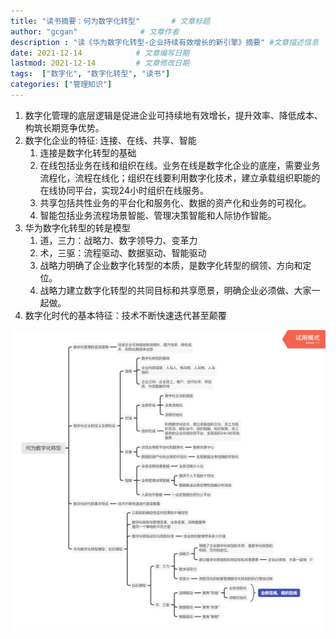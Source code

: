 ```yaml
---
title: "读书摘要：何为数字化转型"       # 文章标题
author: "gcgan"              # 文章作者
description : "读《华为数字化转型-企业持续有效增长的新引擎》摘要" #文章描述信息
date: 2021-12-14            # 文章编写日期
lastmod: 2021-12-14         # 文章修改日期
tags:  ["数字化", "数字化转型", "读书"]
categories: ["管理知识"]
---
```

1. 数字化管理的底层逻辑是促进企业可持续地有效增长，提升效率、降低成本、构筑长期竞争优势。
1. 数字化企业的特征: 连接、在线、共享、智能
    1. 连接是数字化转型的基础
    1. 在线包括业务在线和组织在线。业务在线是数字化企业的底座，需要业务流程化，流程在线化；组织在线要利用数字化技术，建立承载组织职能的在线协同平台，实现24小时组织在线服务。
    1. 共享包括共性业务的平台化和服务化、数据的资产化和业务的可视化。
    1. 智能包括业务流程场景智能、管理决策智能和人际协作智能。
1. 华为数字化转型的转是模型
    1. 道，三力：战略力、数字领导力、变革力
    1. 术，三驱：流程驱动、数据驱动、智能驱动
    1. 战略力明确了企业数字化转型的本质，是数字化转型的纲领、方向和定位。
    1. 战略力建立数字化转型的共同目标和共享愿景，明确企业必须做、大家一起做。
1. 数字化时代的基本特征：技术不断快速迭代甚至颠覆

![何为数字化转型](/images/何为数字化转型.png)